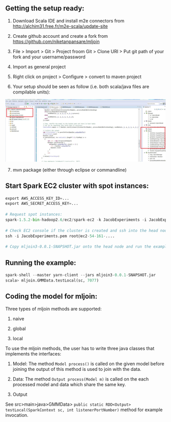 
## Getting the setup ready:

1. Download Scala IDE and install m2e connectors from http://alchim31.free.fr/m2e-scala/update-site

2. Create github account and create a fork from https://github.com/niketanpansare/mljoin

3. File > Import > Git > Project froom Git > Clone URI > Put git path of your fork and your username/password

4. Import as general project

5. Right click on project > Configure > convert to maven project

6. Your setup should be seen as follow (i.e. both scala/java files are compilable units):

![Setup screenshot](/ScreenShot.jpg?raw=true "Setup screenshot")

7. mvn package (either through eclipse or commandline)

## Start Spark EC2 cluster with spot instances:

```python
export AWS_ACCESS_KEY_ID=...
export AWS_SECRET_ACCESS_KEY=...

# Request spot instances:
spark-1.5.2-bin-hadoop2.6/ec2/spark-ec2 -k JacobExperiments -i JacobExperiments.pem -s 2 launch jacobExperiments --instance-type=m3.large --spot-price=0.02

# Check EC2 console if the cluster is created and ssh into the head node
ssh -i JacobExperiments.pem root@ec2-54-161-....

# Copy mljoin3-0.0.1-SNAPSHOT.jar onto the head node and run the example :)
```

## Running the example:

```python
spark-shell --master yarn-client --jars mljoin3-0.0.1-SNAPSHOT.jar
scala> mljoin.GMMData.testLocal(sc, 7077)
```

## Coding the model for mljoin:

Three types of mljoin methods are supported:

1. naive

2. global

3. local

To use the mljoin methods, the user has to write three java classes that implements the interfaces:

1. Model: The method `Model process()` is called on the given model before joining the output of this method is used to join with the data.

2. Data: The method `Output process(Model m)` is called on the each processed model and data which share the same key.

3. Output

See src>main>java>GMMData> `public static RDD<Output> testLocal(SparkContext sc, int listenerPortNumber)` method for example invocation.